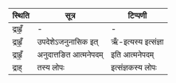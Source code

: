 | स्थिति | सूत्र | टिप्पणी |
| ----- | ------- | ------ |
| द्राहृँ॒ | - | - |
| द्राहृँ॒ | उपदेशेऽजनुनासिक इत् | ऋँ-इत्यस्य इत्संज्ञा |
| द्राहृँ॒ | अनुदात्तङित आत्मनेपदम् | इति आत्मनेपदम् |
| द्राह् | तस्य लोपः | इत्संज्ञकस्य लोपः |
